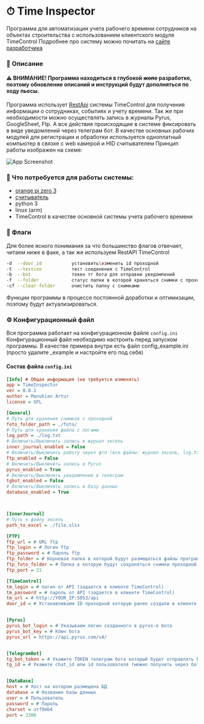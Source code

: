 # ⏱ Time Inspector
Программа для автоматизации учета рабочего времени сотрудников на объектах строительства с использованием 
клиентского модуля TimeControl 
Подробнее про систему можно почитать на [сайте разработчика](https://www.time-control.ru/vozmojnosti/biometricheskie-sistemy/)  


### 📄 Описание
#### ⚠️ ВНИМАНИЕ! Программа находиться в глубокой ~~жопе~~ разработке, поэтому обновление описаний и инструкций будут дополняться по ходу пьесы. 
Программа использует [RestApi](https://www.time-control.ru/setup/docs/RestAPI.docx) системы TimeControl для получения информации о сотрудниках, событиях и учету времени. 
Так же при необходимости можно осуществлять запись в журналы Pyrus, GoogleSheet, Ftp. А все действия происходящие в системе фиксировать в виде уведомлений через телеграм бот.
В качестве основных рабочих модулей для регистрации и обработки используется одноплатный компьютер в связке с web камерой 
и HID считывателем
Принцип работы изображен на схеме:



![App Screenshot](https://i.imgur.com/jDlD4Ep.gif)


### 📎 Что потребуется для работы системы:
- [orange pi zero 3](https://market.yandex.ru/product--opi-zero-3/1892319347?sku=102084665336&uniqueId=17128978&do-waremd5=McPSjd9TAbqLzWk42W_pfg&sponsored=1)
- [считыватель](https://market.yandex.ru/product--st-ce011em-usb-schityvatel-smartec/992247710?sku=101359440552&uniqueId=892410&do-waremd5=HDc8Q-8ZrRYzR8m6UiYfKQ&sponsored=1) 
- python 3
- linux (arm)
- TimeControl в качестве основной системы учета рабочего времени


### 🚩 Флаги
Для более ясного понимания за что большинство флагов отвечает, читаем ниже в факе, а так же используем RestAPI TimeControl
```bash
-d  --door_id           установить\изменить id проходной
-t  --testcon           тест соединения c TimeControl
-b  --bot               токен тг бота для отправки уведомлений
-f  --folder            статус папки в которой храняться снимки с проходной 
-cf --clear-folder      очистить папку с снимками 
```
Функции программы в процессе постоянной доработки и оптимизации, поэтому будут актуализироваться.


### ⚙️ Конфигурационный файл
Вся программа работает на конфигурационном файле `config.ini`
Конфигурационный файл необходимо настроить перед запуском программы. В качестве примера внутри есть файл
config_example.ini (просто удалите _example и настройте его под себя)
#### Состав файла `config.ini`

```ini
[Info] # Общая информация (не требуется изменять)
app = TimeInspector
ver = 0.0.1
author = Manukian Artur
license = GPL

[General]
# Путь для хранения снимков с проходной
foto_folder_path = ./foto/
# Путь для хранения файла с логами
log_path = ./log.txt
# Включить/Выключить запись в журнал эксель
inner_journal_enabled = False
# Включить/Выключить работу через фтп (все файлы: журнал эксель, log.txt, и папка foto будут размещены на фтп)
ftp_enabled = False
# Включить/Выключить запись в Pyrus
pyrus_enabled = True
# Включить/Выключить уведомление в телеграм
tgbot_enabled = False
# Включить/Выключить запись в базу данных
database_enabled = True



[InnerJournal]
# Путь к файлу эксель
path_to_excel = ./file.xlsx

[FTP]
ftp_url = # URL ftp
ftp_login = # Логин ftp
ftp_password = # Пароль ftp
ftp_folder = # Корневая папка в которой будут размещаться файлы программы (log.txt, file.xlsx, папка foto)
ftp_foto_folder = # Папка в которую будут сохраняться снимки проходной
ftp_port = 21

[TimeControl]
tm_login = # логин от API (задается в клиенте TimeControl)
tm_password = # пароль от API (задается в клиенте TimeControl)
tm_url = # http://YOUR_IP:5053/api
door_id = # Устанавливаем ID проходной которую ранее создали в клиенте TimeControl


[Pyrus]
pyrus_bot_login = # Указываем логин созданного в pyrus-е бота
pyrus_bot_key = # Ключ бота
pyrus_url = https://api.pyrus.com/v4/


[TelegramBot]
tg_bot_token = # Укажите TOKEN телеграм бота который будет отправлять Вам уведомление
tg_id = # Укажите chat_id или id пользователя (можно получить через бот GetMyId https://t.me/getmyid_bot


[DataBase]
host = # Хост на котором размещена БД
database = # Название базы данных
user = # Пользователь
password = # Пароль
charset = utf8mb4
port = 3306

```
